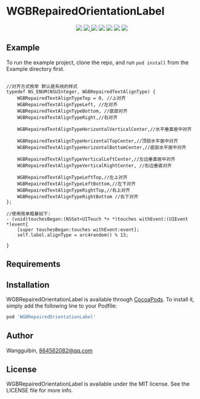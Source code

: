 # WGBRepairedOrientationLabel

<p align='center'>
<img src="https://img.shields.io/badge/build-passing-brightgreen.svg">
<a href="https://cocoapods.org/pods/WGBRepairedOrientationLabel"> <img src="https://img.shields.io/cocoapods/v/WGBRepairedOrientationLabel.svg?style=flat"> </a>
<img src="https://img.shields.io/badge/platform-iOS-ff69b4.svg">
<img src="https://img.shields.io/badge/language-Objective--C-orange.svg">
<a href=""><img src="https://img.shields.io/badge/license-MIT-000000.svg"></a>
<a href="http://wangguibin.github.io"><img src="https://img.shields.io/badge/Blog-CoderWGB-80d4f9.svg?style=flat"></a>
<img src="https://img.shields.io/badge/Used-welcome%20!-brightgreen.svg?colorA=a0cd34">
</p>


## Example

To run the example project, clone the repo, and run `pod install` from the Example directory first.

```objc

//对齐方式枚举 默认是系统的样式
typedef NS_ENUM(NSUInteger, WGBRepairedTextAlignType) {
    WGBRepairedTextAlignTypeTop = 0, //上对齐
    WGBRepairedTextAlignTypeLeft, //左对齐
    WGBRepairedTextAlignTypeBottom, //底部对齐
    WGBRepairedTextAlignTypeRight,//右对齐
    
    WGBRepairedTextAlignTypeHorizontalVerticalCenter,//水平垂直居中对齐
    
    WGBRepairedTextAlignTypeHorizontalTopCenter,//顶部水平居中对齐
    WGBRepairedTextAlignTypeHorizontalBottomCenter,//底部水平居中对齐
    
    WGBRepairedTextAlignTypeVerticalLeftCenter,//左边垂直居中对齐
    WGBRepairedTextAlignTypeVerticalRightCenter, //右边垂直对齐
    
    WGBRepairedTextAlignTypeLeftTop,//左上对齐
    WGBRepairedTextAlignTypeLeftBottom,//左下对齐
    WGBRepairedTextAlignTypeRightTop,//右上对齐
    WGBRepairedTextAlignTypeRightBottom //右下对齐
};

//使用简单粗暴如下: 
- (void)touchesBegan:(NSSet<UITouch *> *)touches withEvent:(UIEvent *)event{
    [super touchesBegan:touches withEvent:event];
    self.label.alignType = arc4random() % 13;
    
}

```


## Requirements

## Installation

WGBRepairedOrientationLabel is available through [CocoaPods](https://cocoapods.org). To install
it, simply add the following line to your Podfile:

```ruby
pod 'WGBRepairedOrientationLabel'
```

## Author

Wangguibin, 864562082@qq.com

## License

WGBRepairedOrientationLabel is available under the MIT license. See the LICENSE file for more info.
